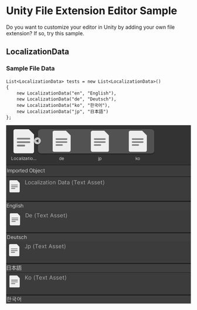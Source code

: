 # Unity File Extension Editor Sample
Do you want to customize your editor in Unity by adding your own file extension? If so, try this sample.

## LocalizationData
### Sample File Data
```
List<LocalizationData> tests = new List<LocalizationData>()
{
    new LocalizationData("en", "English"),
    new LocalizationData("de", "Deutsch"),
    new LocalizationData("ko", "한국어"),
    new LocalizationData("jp", "日本語")
};
```
![localization](localization.png)
